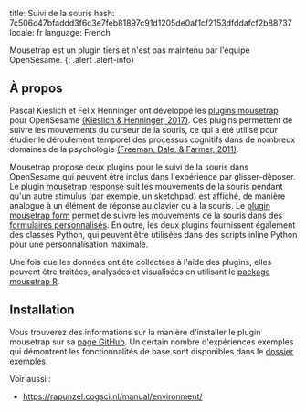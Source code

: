 title: Suivi de la souris
hash: 7c506c47bfaddd3f6c3e7feb81897c91d1205de0af1cf2153dfddafcf2b88737
locale: fr
language: French

Mousetrap est un plugin tiers et n'est pas maintenu par l'équipe OpenSesame.
{: .alert .alert-info}

## À propos

Pascal Kieslich et Felix Henninger ont développé les [plugins mousetrap](https://github.com/PascalKieslich/mousetrap-os) pour OpenSesame [(Kieslich & Henninger, 2017)](https://dx.doi.org/10.3758/s13428-017-0900-z). Ces plugins permettent de suivre les mouvements du curseur de la souris, ce qui a été utilisé pour étudier le déroulement temporel des processus cognitifs dans de nombreux domaines de la psychologie [(Freeman, Dale, & Farmer, 2011)](https://dx.doi.org/10.3389/fpsyg.2011.00059).

Mousetrap propose deux plugins pour le suivi de la souris dans OpenSesame qui peuvent être inclus dans l'expérience par glisser-déposer.
Le [plugin mousetrap response](https://github.com/PascalKieslich/mousetrap-os/blob/master/plugins/mousetrap_response/mousetrap_response.md) suit les mouvements de la souris pendant qu'un autre stimulus (par exemple, un sketchpad) est affiché, de manière analogue à un élément de réponse au clavier ou à la souris.
Le [plugin mousetrap form](https://github.com/PascalKieslich/mousetrap-os/blob/master/plugins/mousetrap_form/mousetrap_form.md) permet de suivre les mouvements de la souris dans des [formulaires personnalisés](%link:manual/forms/custom%).
En outre, les deux plugins fournissent également des classes Python, qui peuvent être utilisées dans des scripts inline Python pour une personnalisation maximale.

Une fois que les données ont été collectées à l'aide des plugins, elles peuvent être traitées, analysées et visualisées en utilisant le [package mousetrap R](http://pascalkieslich.github.io/mousetrap/).

## Installation

Vous trouverez des informations sur la manière d'installer le plugin mousetrap sur sa [page GitHub](https://github.com/PascalKieslich/mousetrap-os#installation). Un certain nombre d'expériences exemples qui démontrent les fonctionnalités de base sont disponibles dans le [dossier exemples](https://github.com/PascalKieslich/mousetrap-os/tree/master/examples#example-experiments).


Voir aussi :

- <https://rapunzel.cogsci.nl/manual/environment/>